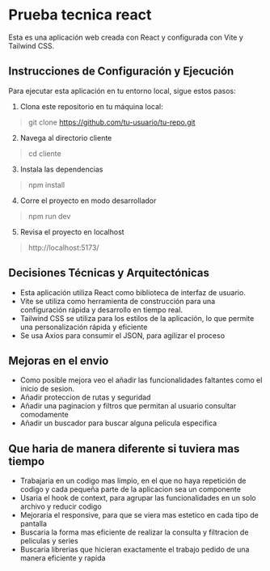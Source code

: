 # Prueba tecnica react

Esta es una aplicación web creada con React y configurada con Vite y Tailwind CSS.

## Instrucciones de Configuración y Ejecución

Para ejecutar esta aplicación en tu entorno local, sigue estos pasos:

1. Clona este repositorio en tu máquina local:
>git clone https://github.com/tu-usuario/tu-repo.git

2. Navega al directorio cliente
>cd cliente

3. Instala las dependencias
>npm install

4. Corre el proyecto en modo desarrollador
>npm run dev

5. Revisa el proyecto en localhost
>http://localhost:5173/

## Decisiones Técnicas y Arquitectónicas
- Esta aplicación utiliza React como biblioteca de interfaz de usuario.
- Vite se utiliza como herramienta de construcción para una configuración rápida y desarrollo en tiempo real.
- Tailwind CSS se utiliza para los estilos de la aplicación, lo que permite una personalización rápida y eficiente
- Se usa Axios para consumir el JSON, para agilizar el proceso

## Mejoras en el envio
- Como posible mejora veo el añadir las funcionalidades faltantes como el inicio de sesion.
- Añadir proteccion de rutas y seguridad
- Añadir una paginacion y filtros que permitan al usuario consultar comodamente
- Añadir un buscador para buscar alguna pelicula especifica

## Que haria de manera diferente si tuviera mas tiempo
- Trabajaria en un codigo mas limpio, en el que no haya repetición de codigo y cada pequeña parte de la aplicacion sea un componente
- Usaria el hook de context, para agrupar las funcionalidades en un solo archivo y reducir codigo
- Mejoraria el responsive, para que se viera mas estetico en cada tipo de pantalla
- Buscaria la forma mas eficiente de realizar la consulta y filtracion de peliculas y series
- Buscaria librerias que hicieran exactamente el trabajo pedido de una manera eficiente y rapida